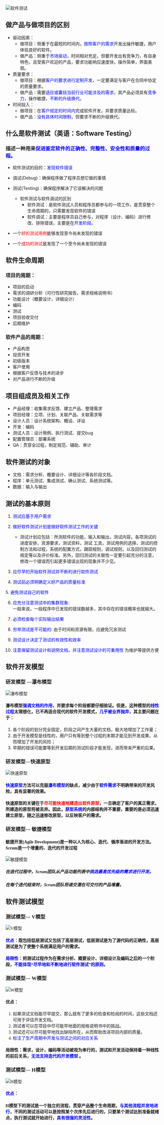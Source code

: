 ![软件测试](https://timgsa.baidu.com/timg?image&quality=80&size=b9999_10000&sec=1549964376220&di=802123c783019cd39a6a79105b447056&imgtype=0&src=http%3A%2F%2Ffile.tyun.71360.com%2FUpLoadFile%2F2018%2F12%2F12%2F10%2F636802060919119851_suzhoudongzhi_9311699.jpg)

## 做产品与做项目的区别 

- 驱动因素： 
	- 做项目：侧重于在最短的时间内，<font color="blue">按照客户的需求</font>开发出操作敏捷，用户体验良好的软件。 
	- 做产品：侧重于<font color="blue">市场驱动</font>，时间相对充足，但要开发出有竞争力，有自身特色，且受客户欢迎的产品，要求功能响应速度快，操作简单，界面美观。 
- 质量要求： 
	- 做项目：根据<font color="blue">客户的要求进行定制开发</font>，一定要满足与客户在合同中协定的质量要求。
	- 做产品：需要<font color="blue">适应或囊括当前行业可能涉及的需求</font>，其产品必须具有<font color="blue">竞争力</font>，操作敏捷，<font color="blue">不断的升级换代</font>。 
- 时间投入： 
	- 做项目：在<font color="blue">客户规定的时间内</font>完成软件开发，并要求质量达标。 
	- 做产品：<font color="blue">没有具体时间限制</font>，但要求不断的升级换代。

## 什么是软件测试（英语：Software Testing）
### 描述一种用来<font color="blue" >促进鉴定软件的正确性、完整性、安全性和质量的过程。</font>
- 软件测试的目的：<font color=#0000FF>发现软件错误</font>

- 调试(Debug)：确保程序做了程序员想它做的事情 
- 测试(Testing)：确保程序解决了它该解决的问题 
	- 软件测试与软件调试的区别 
		- 软件测试：是软件测试人员和程序员都参与的一项工作，是贯穿整个生命周期</font>的，只需要发现软件的错误 
		- 软件调试：主要是程序员自己参与，对程序（设计、编码）进行修改、排除错误，主要是在<font color=#0000FF>开发阶段</font>。

- 一个<font color="red">好的测试用例</font>能够发现至今尚未发现的错误 
- 一个<font color="red">成功的测试</font>是发现了一个至今尚未发现的错误

## 软件生命周期 

### 项目的周期： 

- 项目的启动 
- 需求的调研分析（可行性研究报告，需求规格说明书） 
- 功能设计（概要设计，详细设计） 
- 编码 
- 测试 
- 项目验收交付 
- 后期维护

### 软件产品的周期： 

- 产品构思 
- 投资开发 
- 初级版本 
- 客户使用 
- 根据客户反馈与技术的进步 
- 对产品进行不断的升级 

## 项目组成员及相关工作

- 产品经理：收集需求反馈、建立产品、整理需求 
- 项目经理：立项、计划、关联产品、关联需求等 
- 设计人员：设计系统架构、概设、详设 
- 开发：编码 
- 测试人员：设计用例、执行测试、提交bug 
- 配置管理员：部署系统 
- QA：贯穿全过程，制定规范、辅助、审计

## 软件测试的对象
- 文档：需求分析、概要设计、详细设计等各阶段文档。
- 程序：单元测试、集成测试、确认测试、系统测试等。
- 数据：输入与输出 

## 测试的基本原则
1. <font color=#0000FF>测试应基于用户需求</font>
2. <font color=#0000FF>做好软件测试计划是做好软件测试工作的关键 </font>
	- 测试计划应包括：所测软件的功能，输入和输出，测试内容，各项测试的进度安排，资源要求，测试资料，测试
工具，测试用例的选择，测试的控制方法和过程，系统的配置方式，跟踪规则，调试规则，以及回归测试的规定等以及评价标准。另外，回归测试的关联性一定要引起充分的注意，修改一个错误而引起更多错误出现的现象并不少见。 
 
3. <font color="blue">应尽早的开始软件测试并不断的进行软件测试 </font>
 
4. <font color="blue">测试前必须明确定义好产品的质量标准 
</font>
5. <font color="blue">避免测试自己的软件 </font>
 
6. <font color="blue">应充分注意测试中的集群现象:</font>  
一般来说，一段程序中已发现的错误数越多，其中存在的错误概率也就越大。 
7. <font color="blue">必须检查每个实际输出结果</font> 
8. <font color="blue">穷举测试是不可能的</font>:  由于时间和资源有限，应避免冗余测试 
 
9. <font color="blue">测试设计决定了测试的有效性和效率</font> 
 
10. <font color="blue">注意保留测试设计和说明文档，并注意测试设计的可重用性</font> 为维护等提供方便 

## 软件开发模型
### <font face="微软雅黑">研发模型 ---瀑布模型</font>
![瀑布模型](https://i.imgur.com/6ARI9A1.png)
#### 瀑布模型<font color="blue" face="微软雅黑">强调文档的作用</font>，并要求每个阶段都要仔细验证。但是，这种模型的<font color="blue" face="微软雅黑">线性过程</font>太理想化，已不再适合现代的软件开发模式，<font color="blue" face="微软雅黑">几乎被业界抛弃</font>，其主要问题在于： 
1. 各个阶段的划分完全固定，阶段之间产生大量的文档，极大地增加了工作量； 
2. 由于开发模型是线性的，用户只有等到整个过程的末期才能见到开发成果，从
而增加了开发的风险； 
3. 早期的错误可能要等到开发后期的测试阶段才能发现，进而带来严重的后果。

### <font face="微软雅黑">研发模型---快速原型 
![快速原型](https://i.imgur.com/V73M9lm.png)
#### <font color="blue" face="微软雅黑">快速原型</font>方法可以克服<font color="blue" face="微软雅黑">瀑布模型</font>的缺点，减少由于<font color="blue" face="微软雅黑">软件需求</font>不明确带来的开发风险，具有显著的效果。 
#### 快速原型的关键在于<font color=#FF0000 face="微软雅黑">尽可能快速地建造出软件原型</font>，一旦确定了客户的真正需求，所建造的原型将被丢弃。因此，<font color="blue" face="微软雅黑">原型系统</font>的内部结构并不重要，重要的是必须迅速建立原型，随之迅速修改原型，以反映客户的需求。

### <font face="微软雅黑">研发模型--- 敏捷模型</font>
#### 敏捷开发(Agile Development)是一种以人为核心、迭代、循序渐进的开发方法。Scrum是一个增量的、迭代的开发过程
![敏捷模型](https://i.imgur.com/ON7yzpE.png)
##### 在迭代过程中，Scrum团队从产品功能列表中<font color="blue" face="微软雅黑">挑选最高优先级的需求进行开发。 </font>
##### 在每个迭代结束时，Scrum团队将递交潜在可交付的产品增量。

## 软件测试模型
### <font face="微软雅黑">测试模型--- V模型</font>
![V模型](https://i.imgur.com/a5bWIoQ.png)
#### <font color=#0000FF face="微软雅黑">优点</font>：既包括低层测试又包括了高层测试，低层测试是为了源代码的正确性，高层测试是为了使整个系统满足用户的需求。 
 
#### <font color=#0000FF face="微软雅黑">局限性</font>：把测试过程作为在需求分析、概要设计、详细设计及编码之后的一个阶段，<font color=#0000FF face="微软雅黑">不能体现“尽早地和不断地进行软件测试”的原则</font>。 

### 测试模型--- W模型
![W模型](https://i.imgur.com/MisWIGT.png)
#### 优点： 
1. 如果测试文档能尽早提交，那么就有了更多的检查和检阅的时间，这些文档还可用于评估开发文档。 
2. 测试者可以在项目中尽可能早地面的规格说明书中的挑战。 
3. 测试还可以尽可能早地找出缺陷所在，从而帮助改进项目内部的质量。 
4. <font color=#0000FF face="微软雅黑">标注了生产周期中开发与测试之间的对应关系</font> 
 
#### 局限性：需求，设计，编码等活动被视为串行的，测试和开发活动保持着一种线性的前后关系，<font color=#0000FF face="微软雅黑">无法支持迭代的开发模型</font> 。

### 测试模型--- H模型
![H模型](https://i.imgur.com/jKmnRbI.png)
#### <font color=#0000FF face="微软雅黑">优点：</font> 
#### H模型下的测试是一个独立的流程，贯穿产品整个生命周期，<font color=#0000FF face="微软雅黑">与其他流程并发地进行</font>，不同的测试活动可以是按照某个次序先后进行的，只要某个测试达到准备就绪点，执行测试就开始进行，<font color=#0000FF face="微软雅黑">具有很强的灵活性</font>。 
